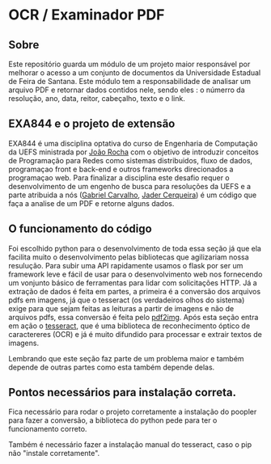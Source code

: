 # OCR / Examinador PDF

## Sobre
Este repositório guarda um módulo de um projeto maior responsável por melhorar o acesso a um conjunto de documentos da Universidade Estadual de Feira de Santana.
Este módulo tem a responsabilidade de analisar um arquivo PDF e retornar dados contidos nele, sendo eles : o númerro da resolução, ano, data, reitor, cabeçalho, texto e o link.

## EXA844 e o projeto de extensão
EXA844 é uma disciplina optativa do curso de Engenharia de Computação  da UEFS ministrada por [João Rocha](https://github.com/joaorochajr) com o objetivo de introduzir conceitos de Programação para Redes como sistemas distribuidos, fluxo de dados, programaçao front e back-end e outros frameworks direcionados a programaçao web. Para finalizar a disciplina este desafio requer o desenvolvimento de um engenho de busca para resoluções da UEFS e a parte atribuida a nós ([Gabriel Carvalho](https://github.com/GabCarvaS), [Jader Cerqueira](https://github.com/zinhoCerqueira)) é um código que faça a analise de um PDF e retorne alguns dados.

## O funcionamento do código
Foi escolhido python para o desenvolvimento de toda essa seção já que ela facilita muito o desenvolvimento pelas bibliotecas que agilizariam nossa resulução. Para subir uma API rapidamente usamos o flask por ser um framework leve e fácil de usar para o desenvolvimento web nos fornecendo um vonjunto básico de ferramentas para lidar com solicitações HTTP. Já a extração de dados é feita em partes, a primeira é a conversão dos arquivos pdfs em imagens, já que o tesseract (os verdadeiros olhos do sistema) exige para que sejam feitas as leituras a partir de imagens e não de arquivos pdfs, essa conversão é feita pelo [pdf2img](https://pypi.org/project/pdf2image/). Após esta seção entra em ação o [tesseract](https://pypi.org/project/pytesseract/), que é uma biblioteca de reconhecimento óptico de caractereres (OCR) e já é muito difundido para processar e extrair textos de imagens.


Lembrando que este seção faz parte de um problema maior e também depende de outras partes como esta também depende delas.

## Pontos necessários para instalação correta.

Fica necessário para rodar o projeto corretamente a instalação do poopler para fazer a conversão, a biblioteca do python pede
para ter o funcionamento correto.

Também é necessário fazer a instalação manual do tesseract, caso o pip não "instale corretamente".
